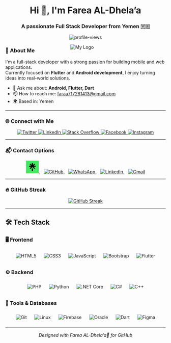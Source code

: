<h1 align="center">Hi 👋, I'm Farea AL-Dhela’a</h1>
<h3 align="center">A passionate Full Stack Developer from Yemen 🇾🇪</h3>

<p align="center">
  <img src="https://komarev.com/ghpvc/?username=farea-al-dhelaa&label=Profile%20views&color=0e75b6&style=flat" alt="profile-views" />
</p>

<img align="right" alt="My Logo" src="https://github.com/Farea-YCC/Profile-data-not-important/blob/23cc0b7891ed7caa587ed0a09413bdc38bade079/my%20logo.jpg" width="300" />

### 💬 About Me
I'm a full-stack developer with a strong passion for building mobile and web applications.  
Currently focused on **Flutter** and **Android development**, I enjoy turning ideas into real-world solutions.

- 📱 Ask me about: **Android, Flutter, Dart**
- 📫 How to reach me: [faraa717281413@gmail.com](mailto:faraa717281413@gmail.com)
- 🌍 Based in: Yemen

---

### 🌐 Connect with Me
<p align="center">
  <a href="https://twitter.com/fareaaldhelaa" target="_blank">
    <img src="https://raw.githubusercontent.com/rahuldkjain/github-profile-readme-generator/master/src/images/icons/Social/twitter.svg" alt="Twitter" height="30" width="40" />
  </a>
  <a href="https://linkedin.com/in/fareaaldhelaa" target="_blank">
    <img src="https://raw.githubusercontent.com/rahuldkjain/github-profile-readme-generator/master/src/images/icons/Social/linked-in-alt.svg" alt="LinkedIn" height="30" width="40" />
  </a>
  <a href="https://stackoverflow.com/users/fareaaldhelaa" target="_blank">
    <img src="https://raw.githubusercontent.com/rahuldkjain/github-profile-readme-generator/master/src/images/icons/Social/stack-overflow.svg" alt="Stack Overflow" height="30" width="40" />
  </a>
  <a href="https://fb.com/fareaaldhelaa" target="_blank">
    <img src="https://raw.githubusercontent.com/rahuldkjain/github-profile-readme-generator/master/src/images/icons/Social/facebook.svg" alt="Facebook" height="30" width="40" />
  </a>
  <a href="https://instagram.com/fareaaldhelaa" target="_blank">
    <img src="https://raw.githubusercontent.com/rahuldkjain/github-profile-readme-generator/master/src/images/icons/Social/instagram.svg" alt="Instagram" height="30" width="40" />
  </a>
</p>

---

### 📬 Contact Options
<p align="center">
  <a href="https://linktr.ee/YCC2030">
    <img alt="Linktree" src="https://github.com/Farea-YCC/Profiledata/blob/main/linktree.gif" width="40" />
  </a>
  &nbsp;&nbsp;
  <a href="https://github.com/Farea-YCC">
    <img alt="GitHub" src="https://img.icons8.com/clouds/100/000000/github.png" width="40" />
  </a>
  &nbsp;&nbsp;
  <a href="https://wsend.co/967717281413">
    <img alt="WhatsApp" src="https://img.icons8.com/clouds/100/000000/whatsapp.png" width="40" />
  </a>
  &nbsp;&nbsp;
  <a href="https://www.linkedin.com/in/farea-al-dhela-a-9624b431a/">
    <img alt="LinkedIn" src="https://img.icons8.com/clouds/100/000000/linkedin.png" width="40" />
  </a>
  &nbsp;&nbsp;
  <a href="mailto:faraa717281413@gmail.com">
    <img alt="Gmail" src="https://img.icons8.com/clouds/100/000000/apple-mail.png" width="40" />
  </a>
</p>

---

### 🔥 GitHub Streak
<p align="center">
  <a href="https://git.io/streak-stats">
    <img src="![GitHub Streak](https://github-readme-streak-stats.herokuapp.com?user=CS24-8-7&theme=highcontrast&hide_border=true)
" alt="GitHub Streak" />
  </a>
</p>

---

## 🛠️ Tech Stack

### 🖥️ Frontend
<div align="center">
  <img src="https://profilinator.rishav.dev/skills-assets/html5-original-wordmark.svg" alt="HTML5" height="50" style="margin: 10px" />
  <img src="https://profilinator.rishav.dev/skills-assets/css3-original-wordmark.svg" alt="CSS3" height="50" style="margin: 10px" />
  <img src="https://profilinator.rishav.dev/skills-assets/javascript-original.svg" alt="JavaScript" height="50" style="margin: 10px" />
  <img src="https://profilinator.rishav.dev/skills-assets/bootstrap-plain.svg" alt="Bootstrap" height="50" style="margin: 10px" />
  <img src="https://profilinator.rishav.dev/skills-assets/flutterio-icon.svg" alt="Flutter" height="50" style="margin: 10px" />
</div>

### ⚙️ Backend
<div align="center">
  <img src="https://profilinator.rishav.dev/skills-assets/php-original.svg" alt="PHP" height="50" style="margin: 10px" />
  <img src="https://profilinator.rishav.dev/skills-assets/python-original.svg" alt="Python" height="50" style="margin: 10px" />
  <img src="https://profilinator.rishav.dev/skills-assets/dotnetcore.png" alt=".NET Core" height="50" style="margin: 10px" />
  <img src="https://profilinator.rishav.dev/skills-assets/csharp-original.svg" alt="C#" height="50" style="margin: 10px" />
  <img src="https://profilinator.rishav.dev/skills-assets/cplusplus-original.svg" alt="C++" height="50" style="margin: 10px" />
</div>

### 🧰 Tools & Databases
<div align="center">
  <img src="https://profilinator.rishav.dev/skills-assets/git-scm-icon.svg" alt="Git" height="50" style="margin: 10px" />
  <img src="https://profilinator.rishav.dev/skills-assets/linux-original.svg" alt="Linux" height="50" style="margin: 10px" />
  <img src="https://profilinator.rishav.dev/skills-assets/firebase.png" alt="Firebase" height="50" style="margin: 10px" />
  <img src="https://profilinator.rishav.dev/skills-assets/oracle-original.svg" alt="Oracle" height="50" style="margin: 10px" />
  <img src="https://profilinator.rishav.dev/skills-assets/dartlang-icon.svg" alt="Dart" height="50" style="margin: 10px" />
  <img src="https://profilinator.rishav.dev/skills-assets/figma-icon.svg" alt="Figma" height="50" style="margin: 10px" />
</div>

---

<p align="center">
  <em>Designed with Farea AL-Dhela’a💙 for GitHub</em>
</p>
